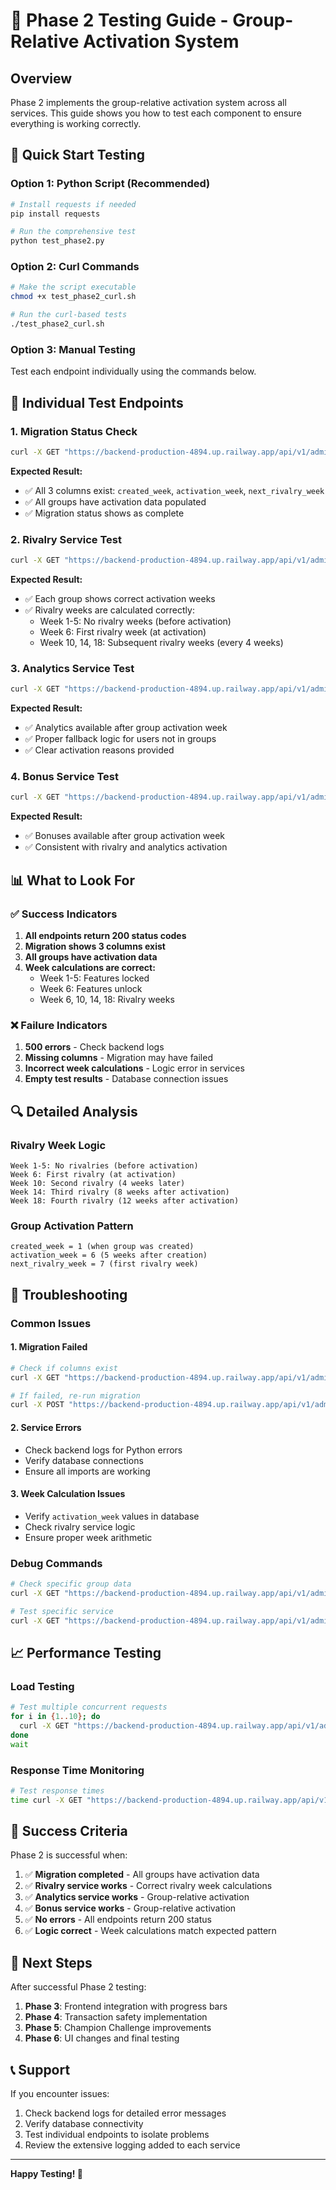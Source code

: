 # 🧪 Phase 2 Testing Guide - Group-Relative Activation System

## **Overview**

Phase 2 implements the group-relative activation system across all services. This guide shows you how to test each component to ensure everything is working correctly.

## **🚀 Quick Start Testing**

### **Option 1: Python Script (Recommended)**
```bash
# Install requests if needed
pip install requests

# Run the comprehensive test
python test_phase2.py
```

### **Option 2: Curl Commands**
```bash
# Make the script executable
chmod +x test_phase2_curl.sh

# Run the curl-based tests
./test_phase2_curl.sh
```

### **Option 3: Manual Testing**
Test each endpoint individually using the commands below.

## **🧪 Individual Test Endpoints**

### **1. Migration Status Check**
```bash
curl -X GET "https://backend-production-4894.up.railway.app/api/v1/admin/test-group-activation-migration"
```
**Expected Result:**
- ✅ All 3 columns exist: `created_week`, `activation_week`, `next_rivalry_week`
- ✅ All groups have activation data populated
- ✅ Migration status shows as complete

### **2. Rivalry Service Test**
```bash
curl -X GET "https://backend-production-4894.up.railway.app/api/v1/admin/test-rivalry-activation"
```
**Expected Result:**
- ✅ Each group shows correct activation weeks
- ✅ Rivalry weeks are calculated correctly:
  - Week 1-5: No rivalry weeks (before activation)
  - Week 6: First rivalry week (at activation)
  - Week 10, 14, 18: Subsequent rivalry weeks (every 4 weeks)

### **3. Analytics Service Test**
```bash
curl -X GET "https://backend-production-4894.up.railway.app/api/v1/admin/test-analytics-activation"
```
**Expected Result:**
- ✅ Analytics available after group activation week
- ✅ Proper fallback logic for users not in groups
- ✅ Clear activation reasons provided

### **4. Bonus Service Test**
```bash
curl -X GET "https://backend-production-4894.up.railway.app/api/v1/admin/test-bonus-activation"
```
**Expected Result:**
- ✅ Bonuses available after group activation week
- ✅ Consistent with rivalry and analytics activation

## **📊 What to Look For**

### **✅ Success Indicators**
1. **All endpoints return 200 status codes**
2. **Migration shows 3 columns exist**
3. **All groups have activation data**
4. **Week calculations are correct:**
   - Week 1-5: Features locked
   - Week 6: Features unlock
   - Week 6, 10, 14, 18: Rivalry weeks

### **❌ Failure Indicators**
1. **500 errors** - Check backend logs
2. **Missing columns** - Migration may have failed
3. **Incorrect week calculations** - Logic error in services
4. **Empty test results** - Database connection issues

## **🔍 Detailed Analysis**

### **Rivalry Week Logic**
```
Week 1-5: No rivalries (before activation)
Week 6: First rivalry (at activation)
Week 10: Second rivalry (4 weeks later)
Week 14: Third rivalry (8 weeks after activation)
Week 18: Fourth rivalry (12 weeks after activation)
```

### **Group Activation Pattern**
```
created_week = 1 (when group was created)
activation_week = 6 (5 weeks after creation)
next_rivalry_week = 7 (first rivalry week)
```

## **🐛 Troubleshooting**

### **Common Issues**

#### **1. Migration Failed**
```bash
# Check if columns exist
curl -X GET "https://backend-production-4894.up.railway.app/api/v1/admin/test-group-activation-migration"

# If failed, re-run migration
curl -X POST "https://backend-production-4894.up.railway.app/api/v1/admin/migrate-group-activation-system"
```

#### **2. Service Errors**
- Check backend logs for Python errors
- Verify database connections
- Ensure all imports are working

#### **3. Week Calculation Issues**
- Verify `activation_week` values in database
- Check rivalry service logic
- Ensure proper week arithmetic

### **Debug Commands**
```bash
# Check specific group data
curl -X GET "https://backend-production-4894.up.railway.app/api/v1/admin/test-group-activation-migration" | jq '.sample_groups[] | select(.id == 1)'

# Test specific service
curl -X GET "https://backend-production-4894.up.railway.app/api/v1/admin/test-rivalry-activation" | jq '.test_results[] | select(.group_id == 1)'
```

## **📈 Performance Testing**

### **Load Testing**
```bash
# Test multiple concurrent requests
for i in {1..10}; do
  curl -X GET "https://backend-production-4894.up.railway.app/api/v1/admin/test-rivalry-activation" &
done
wait
```

### **Response Time Monitoring**
```bash
# Test response times
time curl -X GET "https://backend-production-4894.up.railway.app/api/v1/admin/test-rivalry-activation"
```

## **🎯 Success Criteria**

Phase 2 is successful when:

1. ✅ **Migration completed** - All groups have activation data
2. ✅ **Rivalry service works** - Correct rivalry week calculations
3. ✅ **Analytics service works** - Group-relative activation
4. ✅ **Bonus service works** - Group-relative activation
5. ✅ **No errors** - All endpoints return 200 status
6. ✅ **Logic correct** - Week calculations match expected pattern

## **🚀 Next Steps**

After successful Phase 2 testing:

1. **Phase 3**: Frontend integration with progress bars
2. **Phase 4**: Transaction safety implementation
3. **Phase 5**: Champion Challenge improvements
4. **Phase 6**: UI changes and final testing

## **📞 Support**

If you encounter issues:

1. Check backend logs for detailed error messages
2. Verify database connectivity
3. Test individual endpoints to isolate problems
4. Review the extensive logging added to each service

---

**Happy Testing! 🎉**
